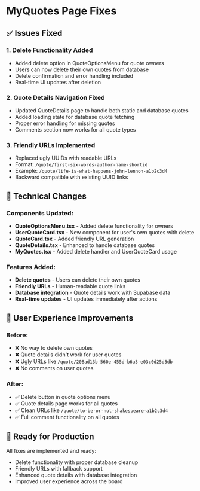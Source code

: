 # MyQuotes Page Fixes

## ✅ Issues Fixed

### 1. **Delete Functionality Added**
- Added delete option in QuoteOptionsMenu for quote owners
- Users can now delete their own quotes from database
- Delete confirmation and error handling included
- Real-time UI updates after deletion

### 2. **Quote Details Navigation Fixed**
- Updated QuoteDetails page to handle both static and database quotes
- Added loading state for database quote fetching
- Proper error handling for missing quotes
- Comments section now works for all quote types

### 3. **Friendly URLs Implemented**
- Replaced ugly UUIDs with readable URLs
- Format: `/quote/first-six-words-author-name-shortid`
- Example: `/quote/life-is-what-happens-john-lennon-a1b2c3d4`
- Backward compatible with existing UUID links

## 🔧 Technical Changes

### Components Updated:
- **QuoteOptionsMenu.tsx** - Added delete functionality for owners
- **UserQuoteCard.tsx** - New component for user's own quotes with delete
- **QuoteCard.tsx** - Added friendly URL generation
- **QuoteDetails.tsx** - Enhanced to handle database quotes
- **MyQuotes.tsx** - Added delete handler and UserQuoteCard usage

### Features Added:
- **Delete quotes** - Users can delete their own quotes
- **Friendly URLs** - Human-readable quote links
- **Database integration** - Quote details work with Supabase data
- **Real-time updates** - UI updates immediately after actions

## 🎯 User Experience Improvements

### Before:
- ❌ No way to delete own quotes
- ❌ Quote details didn't work for user quotes
- ❌ Ugly URLs like `/quote/208ad13b-560e-455d-b6a3-e03c0d25d5db`
- ❌ No comments on user quotes

### After:
- ✅ Delete button in quote options menu
- ✅ Quote details page works for all quotes
- ✅ Clean URLs like `/quote/to-be-or-not-shakespeare-a1b2c3d4`
- ✅ Full comment functionality on all quotes

## 🚀 Ready for Production

All fixes are implemented and ready:
- Delete functionality with proper database cleanup
- Friendly URLs with fallback support
- Enhanced quote details with database integration
- Improved user experience across the board